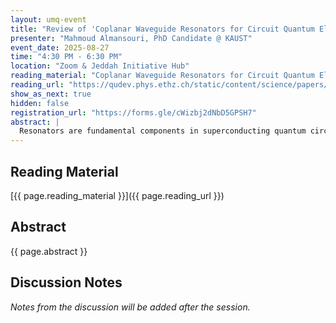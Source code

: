```yaml
---
layout: umq-event
title: "Review of 'Coplanar Waveguide Resonators for Circuit Quantum Electrodynamics'"
presenter: "Mahmoud Almansouri, PhD Candidate @ KAUST"
event_date: 2025-08-27
time: "4:30 PM - 6:30 PM"
location: "Zoom & Jeddah Initiative Hub"
reading_material: "Coplanar Waveguide Resonators for Circuit Quantum Electrodynamics"
reading_url: "https://qudev.phys.ethz.ch/static/content/science/papers/Goeppl2008.pdf"
show_as_next: true
hidden: false
registration_url: "https://forms.gle/cWizbj2dNbD5GPSH7"
abstract: |
  Resonators are fundamental components in superconducting quantum circuits, enabling qubit readout, photon storage, and coherent qubit-qubit coupling in circuit quantum electrodynamics (cQED). Among the two main types—lumped element and coplanar waveguide (CPW) resonators—CPWs offer better frequency control, reduced parasitics, and straightforward 50 Ω integration. This seminar focuses on CPW resonators and their practical integration with qubits, emphasizing key design parameters such as coupling capacitance, external quality factor, and mode frequency. We base our discussion on the foundational design framework established by Göppl et al., and extend it to practical implementation using HFSS, COMSOL, or Maxwell 3D to extract capacitance matrices, control cross-talk, and ensure accurate frequency and quality factor targeting in quantum processors.
---
```


## Reading Material

[{{ page.reading_material }}]({{ page.reading_url }})

## Abstract

{{ page.abstract }}

## Discussion Notes

*Notes from the discussion will be added after the session.*